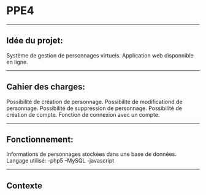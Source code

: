 # PPE4
--------------------------
Idée du projet:
--------------------------
Système de gestion de personnages virtuels.
Application web disponnible en ligne.

--------------------------
Cahier des charges:
--------------------------
Possibilité de création de personnage.
Possibilité de modificationd de personnage.
Possibilité de suppression de personnage.
Possibilité de création de compte.
Fonction de connexion avec un compte.

--------------------------
Fonctionnement:
--------------------------
Informations de personnages stockées dans une base de données.
Langage utilisé:
-php5
-MySQL
-javascript

---------------
Contexte
---------------

